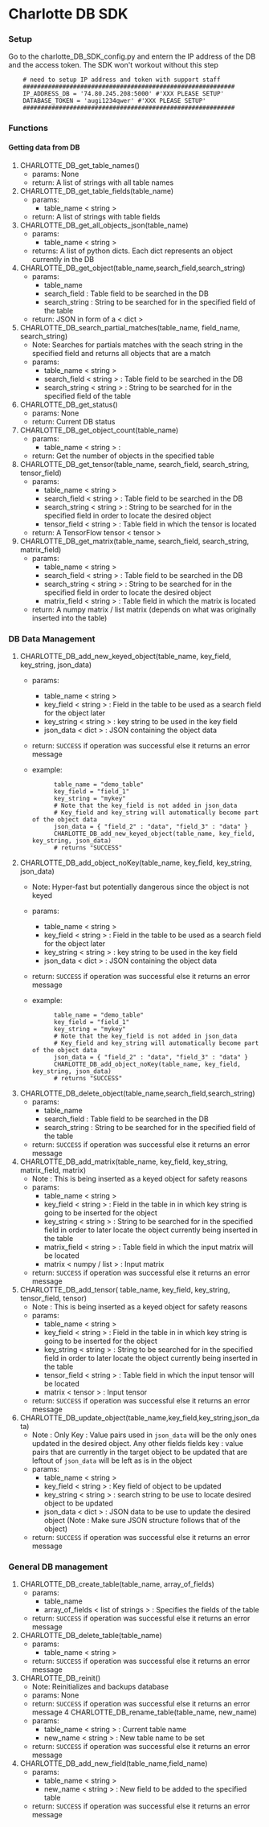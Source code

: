 # Charlotte DB SDK

### Setup
Go to the charlotte_DB_SDK_config.py and entern the IP address of the DB and the access token. The SDK won't workout without this step
    
        # need to setup IP address and token with support staff
        ###########################################################
        IP_ADDRESS_DB = '74.80.245.208:5000' #'XXX PLEASE SETUP'
        DATABASE_TOKEN = 'augi1234qwer' #'XXX PLEASE SETUP'
        ###########################################################
        
### Functions
#### Getting data from DB
1. CHARLOTTE_DB_get_table_names()
   * params: None
   * return: A list of strings with all table names
2. CHARLOTTE_DB_get_table_fields(table_name)
   * params: 
      * table_name < string >
   * return: A list of strings with table fields
3. CHARLOTTE_DB_get_all_objects_json(table_name)
   * params: 
      * table_name < string >
   * returns: A list of python dicts. Each dict represents an object currently in the DB
4. CHARLOTTE_DB_get_object(table_name,search_field,search_string)
   * params: 
      * table_name <string>
      * search_field <string> : Table field to be searched in the DB
      * search_string <string> : String to be searched for in the specified field of the table
   * return: JSON in form of a < dict >
5. CHARLOTTE_DB_search_partial_matches(table_name, field_name, search_string)
   * Note: Searches for partials matches with the seach string in the specified field and returns all objects that are a match
   * params: 
      * table_name < string >
      * search_field < string > : Table field to be searched in the DB
      * search_string < string > : String to be searched for in the specified field of the table
6. CHARLOTTE_DB_get_status()
    * params: None
    * return: Current DB status
7. CHARLOTTE_DB_get_object_count(table_name)
    * params:
       * table_name < string > : 
    * return: Get the number of objects in the specified table
8. CHARLOTTE_DB_get_tensor(table_name, search_field, search_string, tensor_field)
    * params: 
      * table_name < string >
      * search_field < string > : Table field to be searched in the DB
      * search_string < string > : String to be searched for in the specified field in order to locate the desired object
      * tensor_field < string > : Table field in which the tensor is located
    * return: A TensorFlow tensor < tensor >
9. CHARLOTTE_DB_get_matrix(table_name, search_field, search_string, matrix_field)
    * params: 
      * table_name < string >
      * search_field < string > : Table field to be searched in the DB
      * search_string < string > : String to be searched for in the specified field in order to locate the desired object
      * matrix_field < string > : Table field in which the matrix is located
    * return: A numpy matrix / list matrix (depends on what was originally inserted into the table)
### DB Data Management
 1. CHARLOTTE_DB_add_new_keyed_object(table_name, key_field, key_string, json_data)
     * params:
        * table_name < string >
        * key_field < string > : Field in the table to be used as a search field for the object later
        * key_string < string > : key string to be used in the key field
        * json_data < dict > : JSON containing the object data
      * return: `SUCCESS` if operation was successful else it returns an error message
      * example: 

                  table_name = "demo_table"
                  key_field = "field_1"
                  key_string = "mykey"
                  # Note that the key_field is not added in json_data
                  # Key_field and key_string will automatically become part of the object data
                  json_data = { "field_2" : "data", "field_3" : "data" }
                  CHARLOTTE_DB_add_new_keyed_object(table_name, key_field, key_string, json_data)
                  # returns "SUCCESS"

 2. CHARLOTTE_DB_add_object_noKey(table_name, key_field, key_string, json_data)
     * Note: Hyper-fast but potentially dangerous since the object is not keyed
     * params:
        * table_name < string >
        * key_field < string > : Field in the table to be used as a search field for the object later
        * key_string < string > : key string to be used in the key field
        * json_data < dict > : JSON containing the object data
      * return: `SUCCESS` if operation was successful else it returns an error message
      * example:
                 
                  table_name = "demo_table"
                  key_field = "field_1"
                  key_string = "mykey"
                  # Note that the key_field is not added in json_data
                  # Key_field and key_string will automatically become part of the object data
                  json_data = { "field_2" : "data", "field_3" : "data" }
                  CHARLOTTE_DB_add_object_noKey(table_name, key_field, key_string, json_data)
                  # returns "SUCCESS"
 3. CHARLOTTE_DB_delete_object(table_name,search_field,search_string)
      * params: 
         * table_name <string>
         * search_field <string> : Table field to be searched in the DB
         * search_string <string> : String to be searched for in the specified field of the table
      * return: `SUCCESS` if operation was successful else it returns an error message
 4. CHARLOTTE_DB_add_matrix(table_name, key_field, key_string, matrix_field, matrix)
      * Note : This is being inserted as a keyed object for safety reasons
      * params:
         * table_name < string >
         * key_field < string > : Field in the table in in which key string is going to be inserted for the object 
         * key_string < string > : String to be searched for in the specified field in order to later locate the object currently being inserted in the table
         * matrix_field < string > : Table field in which the input matrix will be located
         * matrix < numpy / list > : Input matrix
      * return: `SUCCESS` if operation was successful else it returns an error message
  5. CHARLOTTE_DB_add_tensor( table_name, key_field, key_string, tensor_field, tensor)
      * Note : This is being inserted as a keyed object for safety reasons
      * params:
         * table_name < string >
         * key_field < string > : Field in the table in in which key string is going to be inserted for the object 
         * key_string < string > : String to be searched for in the specified field in order to later locate the object currently being inserted in the table
         * tensor_field < string > : Table field in which the input tensor will be located
         * matrix < tensor > : Input tensor
      * return: `SUCCESS` if operation was successful else it returns an error message
  6. CHARLOTTE_DB_update_object(table_name,key_field,key_string,json_data)
      * Note : Only Key : Value pairs used in `json_data` will be the only ones updated in the desired object. Any other fields fields key : value pairs that are currently in the target object to be updated that are leftout of `json_data` will be left as is in the object
      * params:
         * table_name < string >
         * key_field < string > : Key field of object to be updated
         * key_string < string > : search string to be use to locate desired object to be updated
         * json_data < dict > : JSON data to be use to update the desired object (Note : Make sure JSON structure follows that of the object)
      * return: `SUCCESS` if operation was successful else it returns an error message
### General DB management
 1. CHARLOTTE_DB_create_table(table_name, array_of_fields)
    * params:
       * table_name <string>
       * array_of_fields < list of strings > : Specifies the fields of the table
    * return: `SUCCESS` if operation was successful else it returns an error message 
 2. CHARLOTTE_DB_delete_table(table_name)
    * params:
       * table_name < string >
    * return: `SUCCESS` if operation was successful else it returns an error message
 3. CHARLOTTE_DB_reinit()
    * Note: Reinitializes and backups database
    * params: None
    * return: `SUCCESS` if operation was successful else it returns an error message
 4 CHARLOTTE_DB_rename_table(table_name, new_name)
    * params:
       * table_name < string > : Current table name
       * new_name < string > : New table name to be set
    * return: `SUCCESS` if operation was successful else it returns an error message
 5. CHARLOTTE_DB_add_new_field(table_name,field_name)
    * params:
       * table_name < string >
       * new_name < string > : New field to be added to the specified table
    * return: `SUCCESS` if operation was successful else it returns an error message